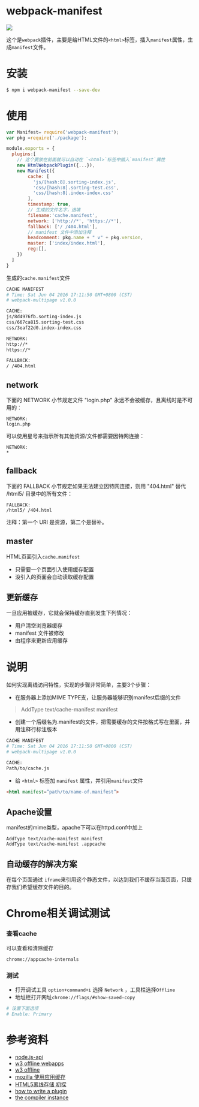# webpack-manifest

[![](https://jaywcjlove.github.io/sb/ico/npm.svg)](https://www.npmjs.com/package/webpack-manifest) 

这个是`webpack`插件，主要是给HTML文件的`<html>`标签，插入`manifest`属性，生成`manifest`文件。

# 安装

```bash
$ npm i webpack-manifest --save-dev
```

# 使用

```js
var Manifest= require('webpack-manifest');
var pkg =require('./package');

module.exports = {
  plugins:[
    // 这个要放在前面就可以自动在 `<html>`标签中插入`manifest`属性
    new HtmlWebpackPlugin({...}),
    new Manifest({
        cache: [
          'js/[hash:8].sorting-index.js', 
          'css/[hash:8].sorting-test.css',
          'css/[hash:8].index-index.css'
        ],
        timestamp: true,
        // 生成的文件名字，选填
        filename:'cache.manifest', 
        network: ['http://*', 'https://*'],
        fallback: ['/ /404.html'],
        // manifest 文件中添加注释
        headcomment: pkg.name + " v" + pkg.version, 
        master: ['index/index.html'],
        reg:[],
    })
  ]
}
```

生成的`cache.manifest`文件  

```bash
CACHE MANIFEST
# Time: Sat Jun 04 2016 17:11:50 GMT+0800 (CST)
# webpack-multipage v1.0.0

CACHE:
js/8d4976fb.sorting-index.js
css/667ca815.sorting-test.css
css/3eaf22d0.index-index.css

NETWORK:
http://*
https://*

FALLBACK:
/ /404.html
```

## network

下面的 NETWORK 小节规定文件 "login.php" 永远不会被缓存，且离线时是不可用的：

```
NETWORK:
login.php
```

可以使用星号来指示所有其他资源/文件都需要因特网连接：

```
NETWORK:
*
```

## fallback

下面的 FALLBACK 小节规定如果无法建立因特网连接，则用 "404.html" 替代 /html5/ 目录中的所有文件：

```
FALLBACK:
/html5/ /404.html
```

注释：第一个 URI 是资源，第二个是替补。

## master

HTML页面引入`cache.manifest`

- 只需要一个页面引入使用缓存配置
- 没引入的页面会自动读取缓存配置


## 更新缓存

一旦应用被缓存，它就会保持缓存直到发生下列情况：

 - 用户清空浏览器缓存
 - manifest 文件被修改
 - 由程序来更新应用缓存


# 说明

如何实现离线访问特性，实现的步骤非常简单，主要3个步骤：  

- 在服务器上添加MIME TYPE支，让服务器能够识别manifest后缀的文件

> AddType text/cache-manifest manifest

- 创建一个后缀名为.manifest的文件，把需要缓存的文件按格式写在里面，并用注释行标注版本

```bash
CACHE MANIFEST
# Time: Sat Jun 04 2016 17:11:50 GMT+0800 (CST)
# webpack-multipage v1.0.0 

CACHE:
Path/to/cache.js
```

- 给 `<html>` 标签加 `manifest` 属性，并引用`manifest`文件

```html
<html manifest=”path/to/name-of.manifest”>
```

## Apache设置

manifest的mime类型，apache下可以在httpd.conf中加上

```
AddType text/cache-manifest manifest
AddType text/cache-manifest .appcache
```

## 自动缓存的解决方案

在每个页面通过 `iframe`来引用这个静态文件，以达到我们不缓存当面页面，只缓存我们希望缓存文件的目的。

# Chrome相关调试测试


### 查看cache

可以查看和清除缓存

```
chrome://appcache-internals
```


### 测试

- 打开调试工具 `option+command+i` 选择 `Network` ，工具栏选择`Offline`  
- 地址栏打开网址`chrome://flags/#show-saved-copy`

```bash
# 设置下面选项
# Enable: Primary
```

# 参考资料

- [node.js-api](https://github.com/webpack/docs/wiki/node.js-api)
- [w3 offline webapps](https://www.w3.org/TR/offline-webapps/#offline)
- [w3 offline](https://dev.w3.org/html5/pf-summary/offline.html)
- [mozilla 使用应用缓存](https://developer.mozilla.org/zh-CN/docs/Web/HTML/Using_the_application_cache)
- [HTML5离线存储 初探](http://www.cnblogs.com/chyingp/archive/2012/12/01/explore_html5_cache.html)
- [how to write a plugin](https://webpack.github.io/docs/how-to-write-a-plugin.html)
- [the compiler instance](https://webpack.github.io/docs/plugins.html#the-compiler-instance)